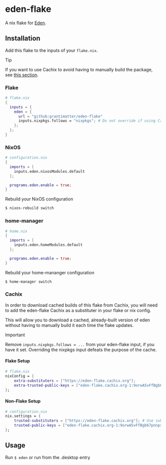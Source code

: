 # eden-flake

A nix flake for [Eden](https://git.eden-emu.dev/eden-emu/eden).

## Installation
Add this flake to the inputs of your `flake.nix`.

> [!TIP]
> If you want to use Cachix to avoid having to manually build the package, see [this section](#cachix).

### Flake
  ```nix
  # flake.nix
  {
    inputs = {
      eden = {
        url = "github:grantimatter/eden-flake"
        inputs.nixpkgs.follows = "nixpkgs"; # Do not override if using Cachix
      };
    };
  }
  ```

### NixOS
```nix
# configuration.nix
{
  imports = [
    inputs.eden.nixosModules.default
  ];

  programs.eden.enable = true;
}

```

Rebuild your NixOS configuration
```sh
$ nixos-rebuild switch
```

### home-manager
```nix
# home.nix
{
  imports = [
    inputs.eden.homeModules.default
  ];

  programs.eden.enable = true;
}
```

Rebuild your home-mananger configuration

```sh
$ home-manager switch
```

### Cachix
In order to download cached builds of this flake from Cachix, you will need to add the eden-flake Cachix as a substituter in your flake or nix config.

This will allow you to download a cached, already-built version of eden without having to manually build it each time the flake updates.

> [!IMPORTANT]
> Remove `inputs.nixpkgs.follows = ...` from your eden-flake input, if you have it set. Overriding the nixpkgs input defeats the purpose of the cache.

#### Flake Setup
```nix
# flake.nix
nixConfig = {
    extra-substituters = ["https://eden-flake.cachix.org"];
    extra-trusted-public-keys = ["eden-flake.cachix.org-1:9orwA5vFfBgb67pnnpsxBqILQlb2UI2grWt4zHHAxs8="];
};
```

#### Non-Flake Setup
```nix
# configuration.nix
nix.settings = {
    trusted-substituters = ["https://eden-flake.cachix.org"]; # Use substituters instead of trusted-substituters if desired
    trusted-public-keys = ["eden-flake.cachix.org-1:9orwA5vFfBgb67pnnpsxBqILQlb2UI2grWt4zHHAxs8="];
};
```

## Usage
Run `$ eden` or run from the .desktop entry

